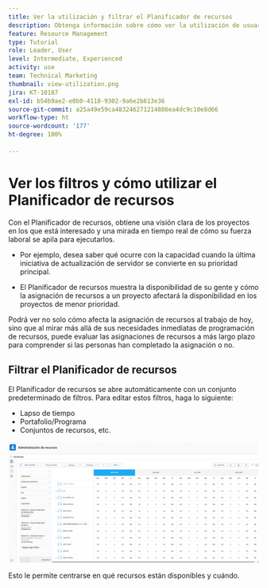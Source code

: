 ```yaml
---
title: Ver la utilización y filtrar el Planificador de recursos
description: Obtenga información sobre cómo ver la utilización de usuarios y filtrar el Planificador de recursos.
feature: Resource Management
type: Tutorial
role: Leader, User
level: Intermediate, Experienced
activity: use
team: Technical Marketing
thumbnail: view-utilization.png
jira: KT-10187
exl-id: b54b9ae2-e0b0-4118-9302-9a6e2b613e36
source-git-commit: a25a49e59ca483246271214886ea4dc9c10e8d66
workflow-type: ht
source-wordcount: '177'
ht-degree: 100%

---
```


# Ver los filtros y cómo utilizar el Planificador de recursos

Con el Planificador de recursos, obtiene una visión clara de los proyectos en los que está interesado y una mirada en tiempo real de cómo su fuerza laboral se apila para ejecutarlos.

* Por ejemplo, desea saber qué ocurre con la capacidad cuando la última iniciativa de actualización de servidor se convierte en su prioridad principal.

* El Planificador de recursos muestra la disponibilidad de su gente y cómo la asignación de recursos a un proyecto afectará la disponibilidad en los proyectos de menor prioridad.


Podrá ver no solo cómo afecta la asignación de recursos al trabajo de hoy, sino que al mirar más allá de sus necesidades inmediatas de programación de recursos, puede evaluar las asignaciones de recursos a más largo plazo para comprender si las personas han completado la asignación o no.

## Filtrar el Planificador de recursos

El Planificador de recursos se abre automáticamente con un conjunto predeterminado de filtros. Para editar estos filtros, haga lo siguiente:

* Lapso de tiempo
* Portafolio/Programa
* Conjuntos de recursos, etc.

![Filtro del Planificador de recursos](assets/TRP01.png)

Esto le permite centrarse en qué recursos están disponibles y cuándo.
